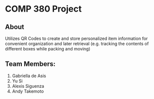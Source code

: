 # COMP 380 Project
## About
Utilizes QR Codes to create and store personalized item information for convenient organization and later retrieval (e.g. tracking the contents of different boxes while packing and moving)

## Team Members:
1. Gabriella de Asis
2. Yu Si
3. Alexis Siguenza
4. Andy Takemoto
